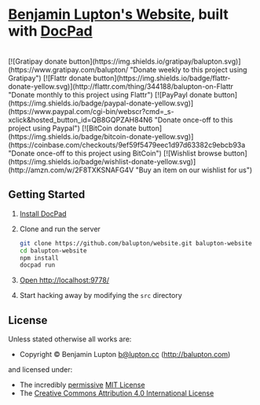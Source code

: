 # [Benjamin Lupton's Website](http://balupton.com), built with [DocPad](http://docpad.org)

<!-- BADGES/ -->

<br/>
[![Gratipay donate button](https://img.shields.io/gratipay/balupton.svg)](https://www.gratipay.com/balupton/ "Donate weekly to this project using Gratipay")
[![Flattr donate button](https://img.shields.io/badge/flattr-donate-yellow.svg)](http://flattr.com/thing/344188/balupton-on-Flattr "Donate monthly to this project using Flattr")
[![PayPayl donate button](https://img.shields.io/badge/paypal-donate-yellow.svg)](https://www.paypal.com/cgi-bin/webscr?cmd=_s-xclick&hosted_button_id=QB8GQPZAH84N6 "Donate once-off to this project using Paypal")
[![BitCoin donate button](https://img.shields.io/badge/bitcoin-donate-yellow.svg)](https://coinbase.com/checkouts/9ef59f5479eec1d97d63382c9ebcb93a "Donate once-off to this project using BitCoin")
[![Wishlist browse button](https://img.shields.io/badge/wishlist-donate-yellow.svg)](http://amzn.com/w/2F8TXKSNAFG4V "Buy an item on our wishlist for us")

<!-- /BADGES -->


## Getting Started

1. [Install DocPad](http://docpad.org/install)

1. Clone and run the server

	``` bash
	git clone https://github.com/balupton/website.git balupton-website
	cd balupton-website
	npm install
	docpad run
	```

1. [Open http://localhost:9778/](http://localhost:9778/)

1. Start hacking away by modifying the `src` directory


<!-- LICENSE/ -->

## License

Unless stated otherwise all works are:

- Copyright &copy; Benjamin Lupton <b@lupton.cc> (http://balupton.com)

and licensed under:

- The incredibly [permissive](http://en.wikipedia.org/wiki/Permissive_free_software_licence) [MIT License](http://opensource.org/licenses/mit-license.php)
- The [Creative Commons Attribution 4.0 International License](http://creativecommons.org/licenses/by/4.0/)

<!-- /LICENSE -->


